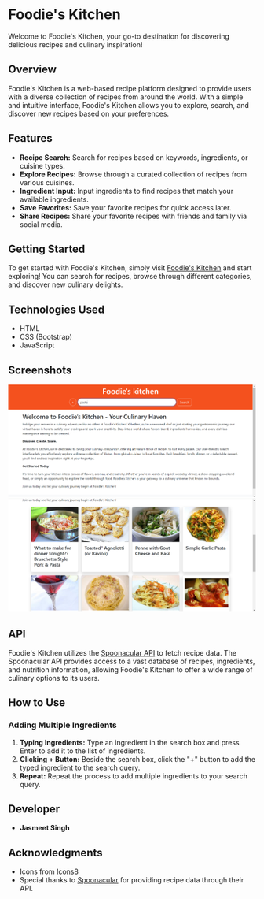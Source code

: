 # Foodie's Kitchen

Welcome to Foodie's Kitchen, your go-to destination for discovering delicious recipes and culinary inspiration!

## Overview

Foodie's Kitchen is a web-based recipe platform designed to provide users with a diverse collection of recipes from around the world. With a simple and intuitive interface, Foodie's Kitchen allows you to explore, search, and discover new recipes based on your preferences.

## Features

- **Recipe Search:** Search for recipes based on keywords, ingredients, or cuisine types.
- **Explore Recipes:** Browse through a curated collection of recipes from various cuisines.
- **Ingredient Input:** Input ingredients to find recipes that match your available ingredients.
- **Save Favorites:** Save your favorite recipes for quick access later.
- **Share Recipes:** Share your favorite recipes with friends and family via social media.

## Getting Started

To get started with Foodie's Kitchen, simply visit [Foodie's Kitchen](https://singh-jas-meet.github.io/Recipe/) and start exploring! You can search for recipes, browse through different categories, and discover new culinary delights.

## Technologies Used

- HTML
- CSS (Bootstrap)
- JavaScript

## Screenshots

![Foodie's Kitchen Screenshot](images/Screenshot_search.png)
<br>
![Foodie's Kitchen Screenshot](images/Screenshot_search_result.png)

## API

Foodie's Kitchen utilizes the [Spoonacular API](https://spoonacular.com/food-api) to fetch recipe data. The Spoonacular API provides access to a vast database of recipes, ingredients, and nutrition information, allowing Foodie's Kitchen to offer a wide range of culinary options to its users.

## How to Use

### Adding Multiple Ingredients

1. **Typing Ingredients:** Type an ingredient in the search box and press Enter to add it to the list of ingredients.
2. **Clicking + Button:** Beside the search box, click the "+" button to add the typed ingredient to the search query.
3. **Repeat:** Repeat the process to add multiple ingredients to your search query.

## Developer

- **Jasmeet Singh**

## Acknowledgments

- Icons from [Icons8](https://icons8.com)
- Special thanks to [Spoonacular](https://spoonacular.com) for providing recipe data through their API.
